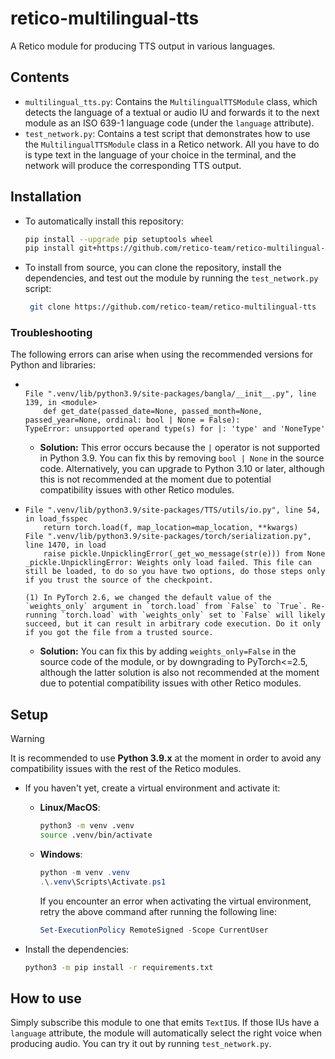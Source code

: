 # retico-multilingual-tts

A Retico module for producing TTS output in various languages.

## Contents

- `multilingual_tts.py`: Contains the `MultilingualTTSModule` class, which detects the language of a textual or audio IU and forwards it to the next module as an ISO 639-1 language code (under the `language` attribute).
- `test_network.py`: Contains a test script that demonstrates how to use the `MultilingualTTSModule` class in a Retico network. All you have to do is type text in the language of your choice in the terminal, and the network will produce the corresponding TTS output.

## Installation

- To automatically install this repository:

  ```bash
  pip install --upgrade pip setuptools wheel
  pip install git+https://github.com/retico-team/retico-multilingual-tts.git
  ```
- To install from source, you can clone the repository, install the dependencies, and test out the module by running the `test_network.py` script:

  ```bash
   git clone https://github.com/retico-team/retico-multilingual-tts
  ```

### Troubleshooting

The following errors can arise when using the recommended versions for Python and libraries:

- ```plain

  File ".venv/lib/python3.9/site-packages/bangla/__init__.py", line 139, in <module>
      def get_date(passed_date=None, passed_month=None, passed_year=None, ordinal: bool | None = False):
  TypeError: unsupported operand type(s) for |: 'type' and 'NoneType'
  ```

  - **Solution:** This error occurs because the `|` operator is not supported in Python 3.9. You can fix this by removing `bool | None` in the source code. Alternatively, you can upgrade to Python 3.10 or later, although this is not recommended at the moment due to potential compatibility issues with other Retico modules.
- ```plain
  File ".venv/lib/python3.9/site-packages/TTS/utils/io.py", line 54, in load_fsspec
      return torch.load(f, map_location=map_location, **kwargs)
  File ".venv/lib/python3.9/site-packages/torch/serialization.py", line 1470, in load
      raise pickle.UnpicklingError(_get_wo_message(str(e))) from None
  _pickle.UnpicklingError: Weights only load failed. This file can still be loaded, to do so you have two options, do those steps only if you trust the source of the checkpoint.

  (1) In PyTorch 2.6, we changed the default value of the `weights_only` argument in `torch.load` from `False` to `True`. Re-running `torch.load` with `weights_only` set to `False` will likely succeed, but it can result in arbitrary code execution. Do it only if you got the file from a trusted source.
  ```

  - **Solution:** You can fix this by adding `weights_only=False` in the source code of the module, or by downgrading to PyTorch<=2.5, although the latter solution is also not recommended at the moment due to potential compatibility issues with other Retico modules.

## Setup

> [!WARNING]
> It is recommended to use **Python 3.9.x** at the moment in order to avoid any compatibility issues with the rest of the Retico modules.

- If you haven't yet, create a virtual environment and activate it:

  - **Linux/MacOS**:

    ```bash
    python3 -m venv .venv
    source .venv/bin/activate
    ```
  - **Windows**:

    ```powershell
    python -m venv .venv
    .\.venv\Scripts\Activate.ps1
    ```

    If you encounter an error when activating the virtual environment, retry the above command after running the following line:

    ```powershell
    Set-ExecutionPolicy RemoteSigned -Scope CurrentUser
    ```
- Install the dependencies:

  ```bash
  python3 -m pip install -r requirements.txt
  ```

## How to use

Simply subscribe this module to one that emits `TextIU`s. If those IUs have a `language` attribute, the module will automatically select the right voice when producing audio. You can try it out by running `test_network.py`.
